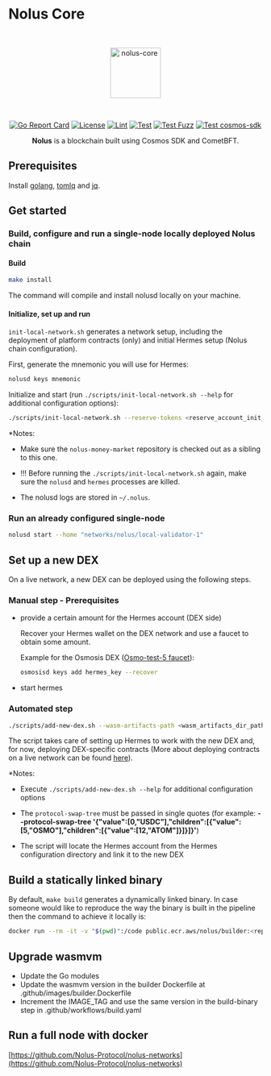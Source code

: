 # Nolus Core
<div align="center">
<br /><p align="center"><img alt="nolus-core" src="docs/nolus-core-logo.svg" width="100"/></p><br />


[![Go Report Card](https://goreportcard.com/badge/github.com/Nolus-Protocol/nolus-core)](https://goreportcard.com/report/github.com/Nolus-Protocol/nolus-core)
[![License](https://img.shields.io/badge/License-Apache_2.0-blue.svg)](https://github.com/Nolus-Protocol/nolus-core/blob/main/LICENSE)
[![Lint](https://github.com/Nolus-Protocol/nolus-core/actions/workflows/lint.yaml/badge.svg?branch=main)](https://github.com/Nolus-Protocol/nolus-core/actions/workflows/lint.yaml)
[![Test](https://github.com/Nolus-Protocol/nolus-core/actions/workflows/test.yaml/badge.svg?branch=main)](https://github.com/Nolus-Protocol/nolus-core/actions/workflows/test.yaml)
[![Test Fuzz](https://github.com/Nolus-Protocol/nolus-core/actions/workflows/test-fuzz.yaml/badge.svg?branch=main)](https://github.com/Nolus-Protocol/nolus-core/actions/workflows/test-fuzz.yaml)
[![Test cosmos-sdk](https://github.com/Nolus-Protocol/nolus-core/actions/workflows/test-cosmos.yaml/badge.svg?branch=main)](https://github.com/Nolus-Protocol/nolus-core/actions/workflows/test-cosmos.yaml)

**Nolus** is a blockchain built using Cosmos SDK and CometBFT.
</div>

## Prerequisites

Install [golang](https://golang.org/), [tomlq](https://tomlq.readthedocs.io/en/latest/installation.html) and [jq](https://stedolan.github.io/jq/).

## Get started

### Build, configure and run a single-node locally deployed Nolus chain

#### Build

  ```sh
  make install
  ```

The command will compile and install nolusd locally on your machine.

#### Initialize, set up and run

`init-local-network.sh` generates a network setup, including the deployment of platform contracts (only) and initial Hermes setup (Nolus chain configuration).

First, generate the mnemonic you will use for Hermes:

```sh
nolusd keys mnemonic
```

Initialize and start (run `./scripts/init-local-network.sh --help` for additional configuration options):

```sh
./scripts/init-local-network.sh --reserve-tokens <reserve_account_init_tokens> --hermes-mnemonic <the_mnemonic_generated_by_the_previous_steps> --dex-admin-mnemonic <mnemonic_phrase> --store-code-privileged-account-mnemonic <mnemonic_phrase>
```

*Notes:

* Make sure the `nolus-money-market` repository is checked out as a sibling to this one.

* !!! Before running the `./scripts/init-local-network.sh` again, make sure the `nolusd` and `hermes` processes are killed.

* The nolusd logs are stored in `~/.nolus`.

### Run an already configured single-node

```sh
nolusd start --home "networks/nolus/local-validator-1"
```

## Set up a new DEX

On a live network, a new DEX can be deployed using the following steps.

### Manual step - Prerequisites

* provide a certain amount for the Hermes account (DEX side)

    Recover your Hermes wallet on the DEX network and use a faucet to obtain some amount.

    Example for the Osmosis DEX ([Osmo-test-5 faucet](https://faucet.osmotest5.osmosis.zone/)):

    ```sh
    osmosisd keys add hermes_key --recover
    ```

* start hermes

### Аutomated step

```sh
./scripts/add-new-dex.sh --wasm-artifacts-path <wasm_artifacts_dir_path> --dex-name <dex_name> --dex-chain-id <new_dex_chain_id> --dex-ip-addr-rpc-host <new_dex_ip_addr_rpc_host_part> --dex-ip-addr-grpc-host <new_dex_ip_addr_grpc_host_part> --dex-account-prefix <new_dex_account_prefix> --dex-gas-price-denom <new_dex_price_denom> --dex-trusting-period-secs <new_dex_trusting_period_in_seconds>  --dex-if-interchain-security <if_interchain_security_true/false> --protocol-currency <new_protocol_currency> --protocol-swap-tree <new_protocol_swap_tree> --dex-network <dex_network_name> --dex-type-and-params '<dex_specific_field>'
```

The script takes care of setting up Hermes to work with the new DEX and, for now, deploying DEX-specific contracts (More about deploying contracts on a live network can be found [here](https://github.com/nolus-protocol/nolus-money-market)).

*Notes:

* Execute `./scripts/add-new-dex.sh --help` for additional configuration options

* The `protocol-swap-tree` must be passed in single quotes (for example: **--protocol-swap-tree '{"value":[0,"USDC"],"children":[{"value":[5,"OSMO"],"children":[{"value":[12,"ATOM"]}]}]}'**)

* The script will locate the Hermes account from the Hermes configuration directory and link it to the new DEX

## Build a statically linked binary

By default, `make build` generates a dynamically linked binary. In case someone would like to reproduce the way the binary is built in the pipeline then the command to achieve it locally is:

```sh
docker run --rm -it -v "$(pwd)":/code public.ecr.aws/nolus/builder:<replace_with_the latest_tag> make build -C /code
```

## Upgrade wasmvm

* Update the Go modules
* Update the wasmvm version in the builder Dockerfile at .github/images/builder.Dockerfile
* Increment the IMAGE_TAG and use the same version in the build-binary step in .github/workflows/build.yaml

## Run a full node with docker

[https://github.com/Nolus-Protocol/nolus-networks](https://github.com/Nolus-Protocol/nolus-networks)
